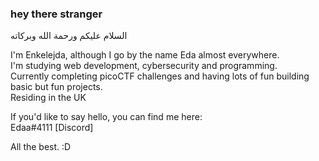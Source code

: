 ### hey there stranger
السلام عليكم ورحمة الله وبركاته

I'm Enkelejda, although I go by the name Eda almost everywhere.          
I'm studying web development, cybersecurity and programming.                      
Currently completing picoCTF challenges and having lots of fun building basic but fun projects.         
Residing in the UK

If you'd like to say hello, you can find me here:      
Edaa#4111 [Discord]

All the best. :D
<!--
**E-117/E-117** is a ✨ _special_ ✨ repository because its `README.md` (this file) appears on your GitHub profile.

Here are some ideas to get you started:

- 🔭 I’m currently working on ...
- 🌱 I’m currently learning ...
- 👯 I’m looking to collaborate on ...
- 🤔 I’m looking for help with ...
- 💬 Ask me about ...
- 📫 How to reach me: ...
- 😄 Pronouns: ...
- ⚡ Fun fact: ...
-->
